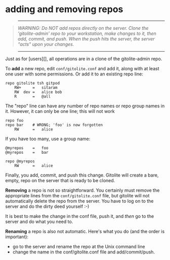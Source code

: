 # adding and removing repos

>   ----

>   *WARNING: Do NOT add repos directly on the server.  Clone the
>   'gitolite-admin' repo to your workstation, make changes to it, then add,
>   commit, and push.  When the push hits the server, the server "acts" upon
>   your changes.*

>   ----

Just as for [users][], all operations are in a clone of the gitolite-admin
repo.

To **add** a new repo, edit `conf/gitolite.conf` and add it, along with at
least one user with some permissions.  Or add it to an existing repo line:

    repo gitolite tsh gitpod
        RW+     =   sitaram
        RW  dev =   alice bob
        R       =   @all

The "repo" line can have any number of repo names or repo group names in it.
However, it can only be one line; this will not work

    repo foo
    repo bar    # WRONG; 'foo' is now forgotten
        RW      =   alice

If you have too many, use a group name:

    @myrepos    =   foo
    @myrepos    =   bar

    repo @myrepos
        RW      =   alice

Finally, you add, commit, and push this change.  Gitolite will create a bare,
empty, repo on the server that is ready to be cloned.

**Removing** a repo is not so straightforward.  You certainly must remove the
appropriate lines from the `conf/gitolite.conf` file, but gitolite will not
automatically delete the repo from the server.  You have to log on to the
server and do the dirty deed yourself :-)

It is best to make the change in the conf file, push it, and *then* go to the
server and do what you need to.

**Renaming** a repo is also not automatic.  Here's what you do (and the order
is important):

  * go to the server and rename the repo at the Unix command line
  * change the name in the conf/gitolite.conf file and add/commit/push.
